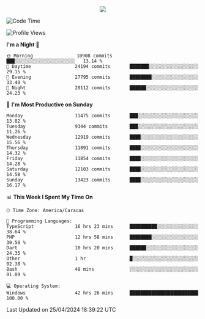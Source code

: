 <p align="center">
  <a href="http://www.github.com/thevacs">
    <img src="https://github-readme-streak-stats.herokuapp.com/?user=thevacs&stroke=ffffff&background=1c1917&ring=0891b2&fire=0891b2&currStreakNum=ffffff&currStreakLabel=0891b2&sideNums=ffffff&sideLabels=ffffff&dates=ffffff&hide_border=true" />
  </a>
</p>

<!--START_SECTION:waka-->
![Code Time](http://img.shields.io/badge/Code%20Time-2%2C464%20hrs%2018%20mins-blue)

![Profile Views](http://img.shields.io/badge/Profile%20Views-0-blue)

**I'm a Night 🦉** 

```text
🌞 Morning                10908 commits       ███░░░░░░░░░░░░░░░░░░░░░░   13.14 % 
🌆 Daytime                24194 commits       ███████░░░░░░░░░░░░░░░░░░   29.15 % 
🌃 Evening                27795 commits       ████████░░░░░░░░░░░░░░░░░   33.48 % 
🌙 Night                  20112 commits       ██████░░░░░░░░░░░░░░░░░░░   24.23 % 
```
📅 **I'm Most Productive on Sunday** 

```text
Monday                   11475 commits       ███░░░░░░░░░░░░░░░░░░░░░░   13.82 % 
Tuesday                  9344 commits        ███░░░░░░░░░░░░░░░░░░░░░░   11.26 % 
Wednesday                12919 commits       ████░░░░░░░░░░░░░░░░░░░░░   15.56 % 
Thursday                 11891 commits       ████░░░░░░░░░░░░░░░░░░░░░   14.32 % 
Friday                   11854 commits       ████░░░░░░░░░░░░░░░░░░░░░   14.28 % 
Saturday                 12103 commits       ████░░░░░░░░░░░░░░░░░░░░░   14.58 % 
Sunday                   13423 commits       ████░░░░░░░░░░░░░░░░░░░░░   16.17 % 
```


📊 **This Week I Spent My Time On** 

```text
🕑︎ Time Zone: America/Caracas

💬 Programming Languages: 
TypeScript               16 hrs 23 mins      ██████████░░░░░░░░░░░░░░░   38.64 % 
PHP                      12 hrs 58 mins      ████████░░░░░░░░░░░░░░░░░   30.58 % 
Dart                     10 hrs 20 mins      ██████░░░░░░░░░░░░░░░░░░░   24.35 % 
Other                    1 hr                █░░░░░░░░░░░░░░░░░░░░░░░░   02.38 % 
Bash                     48 mins             ░░░░░░░░░░░░░░░░░░░░░░░░░   01.89 % 

💻 Operating System: 
Windows                  42 hrs 26 mins      █████████████████████████   100.00 % 
```


 Last Updated on 25/04/2024 18:39:22 UTC
<!--END_SECTION:waka-->
